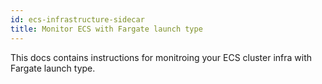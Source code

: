```yaml
---
id: ecs-infrastructure-sidecar
title: Monitor ECS with Fargate launch type
---
```


This docs contains instructions for monitroing your ECS cluster infra with Fargate launch type.